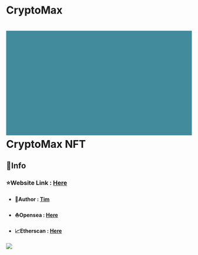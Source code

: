 # CryptoMax
# ![](/public/config/images/BG.png)CryptoMax NFT

## 📜Info

### ⭐Website Link : [Here](https://cryptomaxnft.netlify.app/)

- #### 👤Author : [Tim](https://linkby.tw/timtung.eth)
- #### ⛵Opensea : [Here](https://opensea.io/collection/cryptomaxweb3)
- #### 📈Etherscan : [Here](https://etherscan.io/address/0x46a026ba6537edca574990666d69cc3b3b85f456)

![](./images/banner.jpg)
